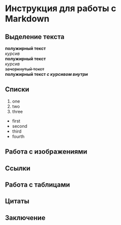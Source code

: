 # Инструкция для работы с Markdown

## Выделение текста

**полужирный текст**  
*курсив*  
__полужирный текст__  
_курсив_  
~~зачеркнутый текст~~  
**полужирный текст _с курсивом внутри_**

## Списки

1. one
2. two
3. three 

* first
* second
* third
* fourth

## Работа с изображениями
## Ссылки
## Работа с таблицами
## Цитаты
## Заключение